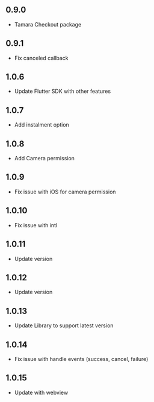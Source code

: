 ## 0.9.0

* Tamara Checkout package 

## 0.9.1

* Fix canceled callback

## 1.0.6

* Update Flutter SDK with other features

## 1.0.7 

* Add instalment option

## 1.0.8

* Add Camera permission

## 1.0.9

* Fix issue with iOS for camera permission

## 1.0.10

* Fix issue with intl

## 1.0.11

* Update version

## 1.0.12

* Update version

## 1.0.13

* Update Library to support latest version

## 1.0.14

* Fix issue with handle events (success, cancel, failure)

## 1.0.15

* Update with webview